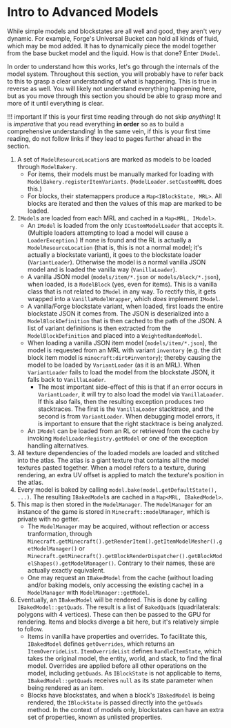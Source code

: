 Intro to Advanced Models
========================

While simple models and blockstates are all well and good, they aren't very dynamic. For example, Forge's Universal Bucket can hold all kinds of fluid, which may be mod added. It has to dynamically piece the model together from the base bucket model and the liquid. How is that done? Enter `IModel`.

In order to understand how this works, let's go through the internals of the model system. Throughout this section, you will probably have to refer back to this to grasp a clear understanding of what is happening. This is true in reverse as well. You will likely not understand everything happening here, but as you move through this section you should be able to grasp more and more of it until everything is clear.

!!! important
    If this is your first time reading through do not skip _anything_! It is _imperative_ that you read everything **in order** so as to build a comprehensive understanding! In the same vein, if this is your first time reading, do not follow links if they lead to pages further ahead in the section.

1. A set of `ModelResourceLocation`s are marked as models to be loaded through `ModelBakery`.
    * For items, their models must be manually marked for loading with `ModelBakery.registerItemVariants`. (`ModelLoader.setCustomMRL` does this.)
    * For blocks, their statemappers produce a `Map<IBlockState, MRL>`. All blocks are iterated and then the values of this map are marked to be loaded.
2. `IModel`s are loaded from each MRL and cached in a `Map<MRL, IModel>`.
    * An `IModel` is loaded from the only `ICustomModelLoader` that accepts it. (Multiple loaders attempting to load a model will cause a `LoaderException`.) If none is found and the RL is actually a `ModelResourceLocation` (that is, this is not a normal model; it's actually a blockstate variant), it goes to the blockstate loader (`VariantLoader`). Otherwise the model is a normal vanilla JSON model and is loaded the vanilla way (`VanillaLoader`).
    * A vanilla JSON model (`models/item/*.json` or `models/block/*.json`), when loaded, is a `ModelBlock` (yes, even for items). This is a vanilla class that is not related to `IModel` in any way. To rectify this, it gets wrapped into a `VanillaModelWrapper`, which *does* implement `IModel`.
    * A vanilla/Forge blockstate variant, when loaded, first loads the entire blockstate JSON it comes from. The JSON is deserialized into a `ModelBlockDefinition` that is then cached to the path of the JSON. A list of variant definitions is then extracted from the `ModelBlockDefinition` and placed into a `WeightedRandomModel`.
    * When loading a vanilla JSON item model (`models/item/*.json`), the model is requested from an MRL with variant `inventory` (e.g. the dirt block item model is `minecraft:dirt#inventory`); thereby causing the model to be loaded by `VariantLoader` (as it is an MRL). When `VariantLoader` fails to load the model from the blockstate JSON, it falls back to `VanillaLoader`.
        * The most important side-effect of this is that if an error occurs in `VariantLoader`, it will try to also load the model via `VanillaLoader`. If this also fails, then the resulting exception produces *two* stacktraces. The first is the `VanillaLoader` stacktrace, and the second is from `VariantLoader`. When debugging model errors, it is important to ensure that the right stacktrace is being analyzed.
    * An `IModel` can be loaded from an RL or retrieved from the cache by invoking `ModelLoaderRegistry.getModel` or one of the exception handling alternatives.
3. All texture dependencies of the loaded models are loaded and stitched into the atlas. The atlas is a giant texture that contains all the model textures pasted together. When a model refers to a texture, during rendering, an extra UV offset is applied to match the texture's position in the atlas.
4. Every model is baked by calling `model.bake(model.getDefaultState(), ...)`. The resulting `IBakedModel`s are cached in a `Map<MRL, IBakedModel>`.
5. This map is then stored in the `ModelManager`. The `ModelManager` for an instance of the game is stored in `Minecraft::modelManager`, which is private with no getter.
    * The `ModelManager` may be acquired, without reflection or access tranformation, through `Minecraft.getMinecraft().getRenderItem().getItemModelMesher().getModelManager()` or `Minecraft.getMinecraft().getBlockRenderDispatcher().getBlockModelShapes().getModelManager()`. Contrary to their names, these are actually exactly equivalent.
    * One may request an `IBakedModel` from the cache (without loading and/or baking models, only accessing the existing cache) in a `ModelManager` with `ModelManager::getModel`.
6. Eventually, an `IBakedModel` will be rendered. This is done by calling `IBakedModel::getQuads`. The result is a list of `BakedQuad`s (quadrilaterals: polygons with 4 vertices). These can then be passed to the GPU for rendering. Items and blocks diverge a bit here, but it's relatively simple to follow.
    * Items in vanilla have properties and overrides. To facilitate this, `IBakedModel` defines `getOverrides`, which returns an `ItemOverrideList`. `ItemOverrideList` defines `handleItemState`, which takes the original model, the entity, world, and stack, to find the final model. Overrides are applied before all other operations on the model, including `getQuads`. As `IBlockState` is not applicable to items, `IBakedModel::getQuads` receives `null` as its state parameter when being rendered as an item.
    * Blocks have blockstates, and when a block's `IBakedModel` is being rendered, the `IBlockState` is passed directly into the `getQuads` method. In the context of models only, blockstates can have an extra set of properties, known as unlisted properties.

